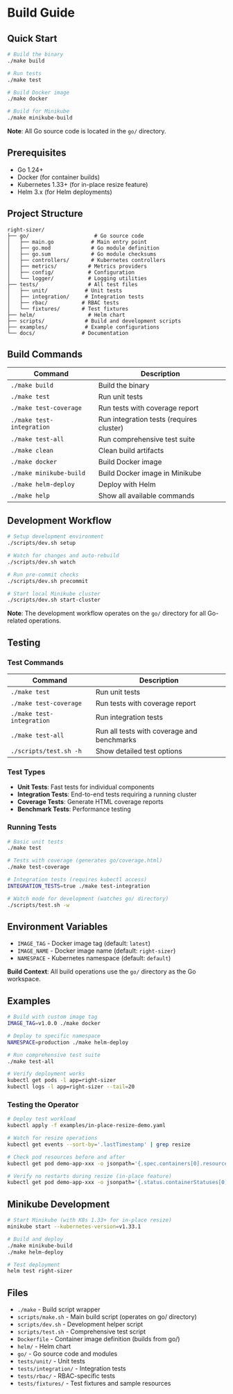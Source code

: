 # Build Guide

## Quick Start

```bash
# Build the binary
./make build

# Run tests
./make test

# Build Docker image
./make docker

# Build for Minikube
./make minikube-build
```

**Note**: All Go source code is located in the `go/` directory.

## Prerequisites

- Go 1.24+
- Docker (for container builds)
- Kubernetes 1.33+ (for in-place resize feature)
- Helm 3.x (for Helm deployments)

## Project Structure

```
right-sizer/
├── go/                     # Go source code
│   ├── main.go            # Main entry point
│   ├── go.mod             # Go module definition
│   ├── go.sum             # Go module checksums
│   ├── controllers/       # Kubernetes controllers
│   ├── metrics/          # Metrics providers
│   ├── config/           # Configuration
│   └── logger/           # Logging utilities
├── tests/                # All test files
│   ├── unit/            # Unit tests
│   ├── integration/     # Integration tests
│   ├── rbac/           # RBAC tests
│   └── fixtures/       # Test fixtures
├── helm/                 # Helm chart
├── scripts/             # Build and development scripts
├── examples/            # Example configurations
└── docs/               # Documentation
```

## Build Commands

| Command | Description |
|---------|-------------|
| `./make build` | Build the binary |
| `./make test` | Run unit tests |
| `./make test-coverage` | Run tests with coverage report |
| `./make test-integration` | Run integration tests (requires cluster) |
| `./make test-all` | Run comprehensive test suite |
| `./make clean` | Clean build artifacts |
| `./make docker` | Build Docker image |
| `./make minikube-build` | Build Docker image in Minikube |
| `./make helm-deploy` | Deploy with Helm |
| `./make help` | Show all available commands |

## Development Workflow

```bash
# Setup development environment
./scripts/dev.sh setup

# Watch for changes and auto-rebuild
./scripts/dev.sh watch

# Run pre-commit checks
./scripts/dev.sh precommit

# Start local Minikube cluster
./scripts/dev.sh start-cluster
```

**Note**: The development workflow operates on the `go/` directory for all Go-related operations.

## Testing

### Test Commands

| Command | Description |
|---------|-------------|
| `./make test` | Run unit tests |
| `./make test-coverage` | Run tests with coverage report |
| `./make test-integration` | Run integration tests |
| `./make test-all` | Run all tests with coverage and benchmarks |
| `./scripts/test.sh -h` | Show detailed test options |

### Test Types

- **Unit Tests**: Fast tests for individual components
- **Integration Tests**: End-to-end tests requiring a running cluster  
- **Coverage Tests**: Generate HTML coverage reports
- **Benchmark Tests**: Performance testing

### Running Tests

```bash
# Basic unit tests
./make test

# Tests with coverage (generates go/coverage.html)
./make test-coverage

# Integration tests (requires kubectl access)
INTEGRATION_TESTS=true ./make test-integration

# Watch mode for development (watches go/ directory)
./scripts/test.sh -w
```

## Environment Variables

- `IMAGE_TAG` - Docker image tag (default: `latest`)
- `IMAGE_NAME` - Docker image name (default: `right-sizer`)
- `NAMESPACE` - Kubernetes namespace (default: `default`)

**Build Context**: All build operations use the `go/` directory as the Go workspace.

## Examples

```bash
# Build with custom image tag
IMAGE_TAG=v1.0.0 ./make docker

# Deploy to specific namespace
NAMESPACE=production ./make helm-deploy

# Run comprehensive test suite
./make test-all

# Verify deployment works
kubectl get pods -l app=right-sizer
kubectl logs -l app=right-sizer --tail=20
```

### Testing the Operator

```bash
# Deploy test workload
kubectl apply -f examples/in-place-resize-demo.yaml

# Watch for resize operations
kubectl get events --sort-by='.lastTimestamp' | grep resize

# Check pod resources before and after
kubectl get pod demo-app-xxx -o jsonpath='{.spec.containers[0].resources}'

# Verify no restarts during resize (in-place feature)
kubectl get pod demo-app-xxx -o jsonpath='{.status.containerStatuses[0].restartCount}'
```

## Minikube Development

```bash
# Start Minikube (with K8s 1.33+ for in-place resize)
minikube start --kubernetes-version=v1.33.1

# Build and deploy
./make minikube-build
./make helm-deploy

# Test deployment
helm test right-sizer
```

## Files

- `./make` - Build script wrapper
- `scripts/make.sh` - Main build script (operates on go/ directory)
- `scripts/dev.sh` - Development helper script
- `scripts/test.sh` - Comprehensive test script
- `Dockerfile` - Container image definition (builds from go/)
- `helm/` - Helm chart
- `go/` - Go source code and modules
- `tests/unit/` - Unit tests
- `tests/integration/` - Integration tests
- `tests/rbac/` - RBAC-specific tests
- `tests/fixtures/` - Test fixtures and sample resources